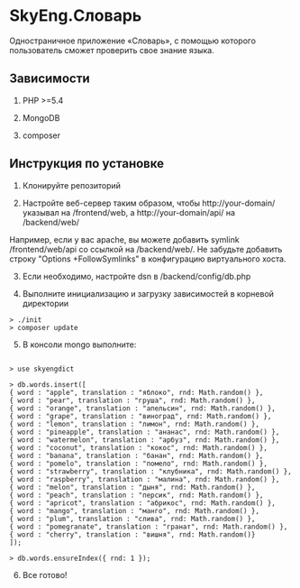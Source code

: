 SkyEng.Словарь
===================================

Одностраничное приложение «Словарь», с помощью которого пользователь
сможет проверить свое знание языка.

Зависимости
-------------------
1) PHP >=5.4

2) MongoDB

3) composer

Инструкция по установке
-------------------
1) Клонируйте репозиторий

2) Настройте веб-сервер таким образом, чтобы http://your-domain/ указывал на
/frontend/web, а http://your-domain/api/ на /backend/web/

Например, если у вас apache, вы можете добавить symlink /frontend/web/api со
ссылкой на /backend/web/. Не забудьте добавить строку "Options +FollowSymlinks"
в конфигурацию виртуального хоста.

3) Если необходимо, настройте dsn в /backend/config/db.php

4) Выполните инициализацию и загрузку зависимостей в корневой директории

~~~
> ./init
> composer update
~~~

5) В консоли mongo выполните:

~~~

> use skyengdict

> db.words.insert([
{ word : "apple", translation : "яблоко", rnd: Math.random() },
{ word : "pear", translation : "груша", rnd: Math.random() },
{ word : "orange", translation : "апельсин", rnd: Math.random() },
{ word : "grape", translation : "виноград", rnd: Math.random() },
{ word : "lemon", translation : "лимон", rnd: Math.random() },
{ word : "pineapple", translation : "ананас", rnd: Math.random() },
{ word : "watermelon", translation : "арбуз", rnd: Math.random() },
{ word : "coconut", translation : "кокос", rnd: Math.random() },
{ word : "banana", translation : "банан", rnd: Math.random() },
{ word : "pomelo", translation : "помело", rnd: Math.random() },
{ word : "strawberry", translation : "клубника", rnd: Math.random() },
{ word : "raspberry", translation : "малина", rnd: Math.random() },
{ word : "melon", translation : "дыня", rnd: Math.random() },
{ word : "peach", translation : "персик", rnd: Math.random() },
{ word : "apricot", translation : "абрикос", rnd: Math.random() },
{ word : "mango", translation : "манго", rnd: Math.random() },
{ word : "plum", translation : "слива", rnd: Math.random() },
{ word : "pomegranate", translation : "гранат", rnd: Math.random() },
{ word : "cherry", translation : "вишня", rnd: Math.random()}
]);

> db.words.ensureIndex({ rnd: 1 });

~~~

6) Все готово!

